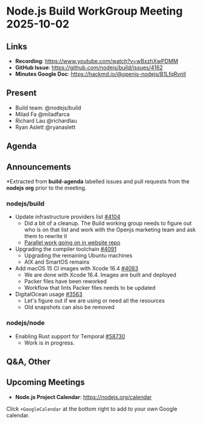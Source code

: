 # Node.js Build WorkGroup Meeting 2025-10-02

## Links

* **Recording**: https://www.youtube.com/watch?v=wBxzhXwPDMM 
* **GitHub Issue**: https://github.com/nodejs/build/issues/4162
* **Minutes Google Doc**: https://hackmd.io/@openjs-nodejs/B1LfqRvnll

## Present

* Build team: @nodejs/build
* Milad Fa @miladfarca
* Richard Lau @richardlau
* Ryan Aslett @ryanaslett 


## Agenda

## Announcements

*Extracted from **build-agenda** labelled issues and pull requests from the **nodejs org** prior to the meeting.

### nodejs/build

* Update infrastructure providers list [#4104](https://github.com/nodejs/build/issues/4104)
    * Did a bit of a cleanup. The Build working group needs to figure out who is on that list and work with the Openjs marketing team and ask them to rewrite it
    * [Parallel work going on in website repo](https://github.com/nodejs/nodejs.org/pull/7991)
* Upgrading the compiler toolchain [#4091](https://github.com/nodejs/build/issues/4091)
    * Upgrading the remaining Ubuntu machines
    * AIX and SmartOS remains
* Add macOS 15 CI images with Xcode 16.4 [#4083](https://github.com/nodejs/build/issues/4083)
    * We are done with Xcode 16.4. Images are built and deployed
    * Packer files have been reworked
    * Workflow that lints Packer files needs to be updated
* DigitalOcean usage [#3563](https://github.com/nodejs/build/issues/3563)
    * Let's figure out if we are using or need all the resources
    * Old snapshots can also be removed

### nodejs/node

* Enabling Rust support for Temporal [#58730](https://github.com/nodejs/node/issues/58730)
    * Work is in progress.

## Q&A, Other

## Upcoming Meetings

* **Node.js Project Calendar**: <https://nodejs.org/calendar>

Click `+GoogleCalendar` at the bottom right to add to your own Google calendar.

